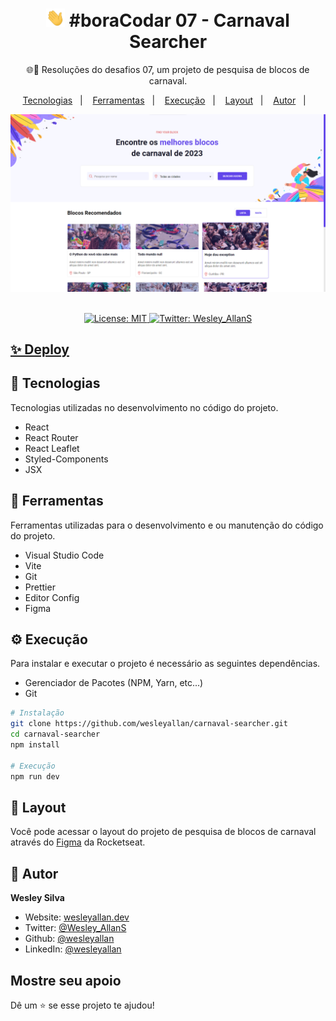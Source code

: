 <h1 align="center">
  <img src="./hi.gif" alt="Mão acenando" width="30px">
  #boraCodar 07 - Carnaval Searcher
</h1>
<p align="center">🌐🚀 Resoluções do desafios 07, um projeto de pesquisa de blocos de carnaval.</p>

<p align="center">
  <a href="#-tecnologias">Tecnologias</a>&nbsp;&nbsp;&nbsp;|&nbsp;&nbsp;&nbsp;
  <a href="#-ferramentas">Ferramentas</a>&nbsp;&nbsp;&nbsp;|&nbsp;&nbsp;&nbsp;
  <a href="#-execução">Execução</a>&nbsp;&nbsp;&nbsp;|&nbsp;&nbsp;&nbsp;
  <a href="#-layout">Layout</a>&nbsp;&nbsp;&nbsp;|&nbsp;&nbsp;&nbsp;
  <a href="#-autor">Autor</a>&nbsp;&nbsp;&nbsp;|&nbsp;&nbsp;&nbsp;
</p>

<div align="center">

<img src='./boraCodar-07.png' alt='Foto do projeto' />

</div>

<br />

<p align="center">
  <a href="#" target="_blank">
    <img alt="License: MIT" src="https://img.shields.io/badge/License-MIT-yellow.svg" />
  </a>
  <a href="https://twitter.com/Wesley_AllanS" target="_blank">
    <img alt="Twitter: Wesley_AllanS" src="https://img.shields.io/twitter/follow/Wesley_AllanS.svg?style=social" />
  </a>
</p>

## [✨ Deploy](https://carnavalsearcher.netlify.app/)

## 🚀 Tecnologias

Tecnologias utilizadas no desenvolvimento no código do projeto.

- React
- React Router
- React Leaflet
- Styled-Components
- JSX

## 🔧 Ferramentas

Ferramentas utilizadas para o desenvolvimento e ou manutenção do código do projeto.

- Visual Studio Code
- Vite
- Git
- Prettier
- Editor Config
- Figma

## ⚙ Execução

Para instalar e executar o projeto é necessário as seguintes dependências.

- Gerenciador de Pacotes (NPM, Yarn, etc...)
- Git

```sh
# Instalação
git clone https://github.com/wesleyallan/carnaval-searcher.git
cd carnaval-searcher
npm install

# Execução
npm run dev
```

## 📑 Layout

Você pode acessar o layout do projeto de pesquisa de blocos de carnaval através do [Figma](https://www.figma.com/community/file/1207675804423978995) da Rocketseat.

## 👤 Autor

**Wesley Silva**

- Website: [wesleyallan.dev](https://wesleyallan.dev)
- Twitter: [@Wesley_AllanS](https://twitter.com/Wesley_AllanS)
- Github: [@wesleyallan](https://github.com/wesleyallan)
- LinkedIn: [@wesleyallan](https://linkedin.com/in/wesleyallan)

## Mostre seu apoio

Dê um ⭐️ se esse projeto te ajudou!

